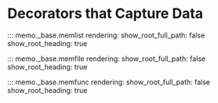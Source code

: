 # Decorators that Capture Data

::: memo._base.memlist
    rendering:
        show_root_full_path: false
        show_root_heading: true


::: memo._base.memfile
    rendering:
        show_root_full_path: false
        show_root_heading: true


::: memo._base.memfunc
    rendering:
        show_root_full_path: false
        show_root_heading: true
